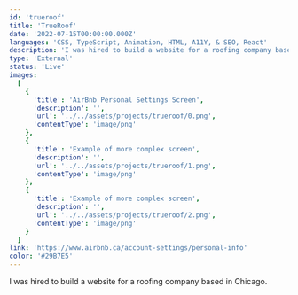 ```yaml
---
id: 'trueroof'
title: 'TrueRoof'
date: '2022-07-15T00:00:00.000Z'
languages: 'CSS, TypeScript, Animation, HTML, A11Y, & SEO, React'
description: 'I was hired to build a website for a roofing company based in Chicago.'
type: 'External'
status: 'Live'
images:
  [
    {
      'title': 'AirBnb Personal Settings Screen',
      'description': '',
      'url': '../../assets/projects/trueroof/0.png',
      'contentType': 'image/png'
    },
    {
      'title': 'Example of more complex screen',
      'description': '',
      'url': '../../assets/projects/trueroof/1.png',
      'contentType': 'image/png'
    },
    {
      'title': 'Example of more complex screen',
      'description': '',
      'url': '../../assets/projects/trueroof/2.png',
      'contentType': 'image/png'
    }
  ]
link: 'https://www.airbnb.ca/account-settings/personal-info'
color: '#29B7E5'
---
```


I was hired to build a website for a roofing company based in Chicago.
